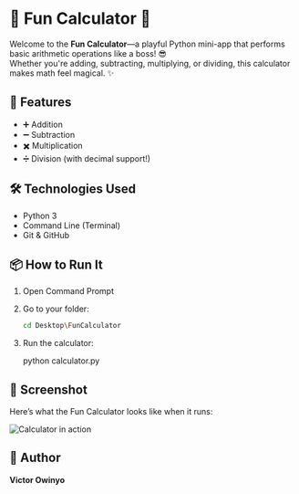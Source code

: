 # 🎉 Fun Calculator 🎉

Welcome to the **Fun Calculator**—a playful Python mini-app that performs basic arithmetic operations like a boss! 😎  
Whether you're adding, subtracting, multiplying, or dividing, this calculator makes math feel magical. ✨

## 🚀 Features

- ➕ Addition
- ➖ Subtraction
- ✖️ Multiplication
- ➗ Division (with decimal support!)

## 🛠️ Technologies Used

- Python 3
- Command Line (Terminal)
- Git & GitHub

## 📦 How to Run It

1. Open Command Prompt
2. Go to your folder:
   ```bash
   cd Desktop\FunCalculator
3. Run the calculator:

   python calculator.py

## 📸 Screenshot

Here’s what the Fun Calculator looks like when it runs:

![Calculator in action](screenshot.png)

## 🙌 Author

**Victor Owinyo**


